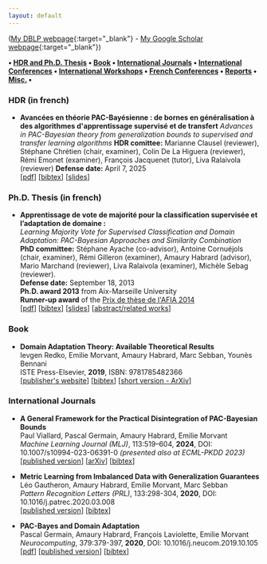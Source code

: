 ```yaml
---
layout: default
---
```


([My DBLP webpage](https://dblp.org/pid/94/10288.html){:target="_blank"} - [My Google Scholar webpage](http://scholar.google.com/citations?user=4dzYdBsAAAAJ&hl=fr){:target="_blank"})

**• [HDR and Ph.D. Thesis](#phd) • [Book](#book) • [International Journals](#journal) • [International Conferences](#conf) • [International Workshops](#workshops) • [French Conferences](#fr_conf) • [Reports](#rapport) • [Misc.](#autre) •**

### HDR (in french)
- **Avancées en théorie PAC-Bayésienne : de bornes en généralisation à des algorithmes d'apprentissage supervisé et de transfert**
 *Advances in PAC-Bayesian theory from generalization bounds to supervised and transfer learning algorithms*
 **HDR comittee:** Marianne Clausel (reviewer), Stéphane Chrétien (chair, examiner), Colin De La Higuera (reviewer), Rémi Emonet (examiner), François Jacquenet (tutor), Liva Ralaivola (reviewer)
 **Defense date:** April 7, 2025   
  [[pdf](misc/hdr_morvant.pdf)] [[bibtex](misc/bibtex_hdr_morvant.bib)] [[slides](misc/slides_hdr_morvant.pdf)] 

### Ph.D. Thesis (in french)

- **Apprentissage de vote de majorité pour la classification supervisée et l’adaptation de domaine :**  
  *Learning Majority Vote for Supervised Classification and Domain Adaptation: PAC-Bayesian Approaches and Similarity Combination*  
  **PhD committee:** Stéphane Ayache (co-advisor), Antoine Cornuéjols (chair, examiner), Rémi Gilleron (examiner), Amaury Habrard (advisor), Mario Marchand (reviewer), Liva Ralaivola (examiner), Michèle Sebag (reviewer).  
  **Defense date:** September 18, 2013  
  **Ph.D. award 2013** from Aix-Marseille University  
  **Runner-up award** of the [Prix de thèse de l'AFIA 2014](https://afia.asso.fr/les-prix-de-these-en-intelligence-artificielle/)  
  [[pdf](misc/phd_morvant.pdf)] [[bibtex](misc/bibtex_phd_morvant.bib)] [[slides](misc/slides_phd_morvant.pdf)] [[abstract/related works](misc/abstract_phd_morvant.html)]

### Book

- **Domain Adaptation Theory: Available Theoretical Results**  
  Ievgen Redko, Emilie Morvant, Amaury Habrard, Marc Sebban, Younès Bennani  
  ISTE Press-Elsevier, **2019**, ISBN: 9781785482366  
  [[publisher's website](https://www.elsevier.com/books/advances-in-domain-adaptation-theory/redko/978-1-78548-236-6)] [[bibtex](https://hal.archives-ouvertes.fr/hal-02286281v1/bibtex)] [[short version - ArXiv](https://arxiv.org/abs/2004.11829)]

### International Journals

- **A General Framework for the Practical Disintegration of PAC-Bayesian Bounds**  
  Paul Viallard, Pascal Germain, Amaury Habrard, Emilie Morvant  
  *Machine Learning Journal (MLJ)*, 113:519–604, **2024**, DOI: 10.1007/s10994-023-06391-0 *(presented also at ECML-PKDD 2023)*  
  [[published version](https://doi.org/10.1007/s10994-023-06391-0)] [[arXiv](https://arxiv.org/abs/2102.08649)] [[bibtex](https://scholar.googleusercontent.com/scholar.bib?q=info:lRFqn4QPsEQJ:scholar.google.com/&output=citation&hl=fr)]

- **Metric Learning from Imbalanced Data with Generalization Guarantees**  
  Léo Gautheron, Amaury Habrard, Emilie Morvant, Marc Sebban  
  *Pattern Recognition Letters (PRL)*, 133:298-304, **2020**, DOI: 10.1016/j.patrec.2020.03.008  
  [[published version](https://doi.org/10.1016/j.patrec.2020.03.008)] [[bibtex](https://hal.archives-ouvertes.fr/hal-02868492v1/bibtex)]

- **PAC-Bayes and Domain Adaptation**  
  Pascal Germain, Amaury Habrard, François Laviolette, Emilie Morvant  
  *Neurocomputing*, 379:379-397, **2020**, DOI: 10.1016/j.neucom.2019.10.105  
  [[pdf](http://arxiv.org/abs/1707.05712)] [[published version](https://doi.org/10.1016/j.neucom.2019.10.105)] [[bibtex](https://hal.archives-ouvertes.fr/hal-01563152/bibtex)]
